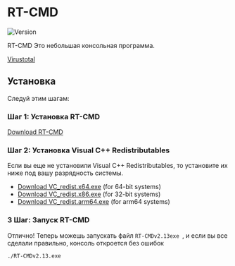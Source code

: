 # RT-CMD

<p align="cente">
  <img src="https://img.shields.io/badge/Version-2.13-blue.svg" alt="Version">
</p>

RT-CMD Это небольшая консольная программа.

[Virustotal](https://www.virustotal.com/gui/file/f04d2ef1357d82cbefdb7866d881f1a9417ca1f6e3986dc6d28aadc36eac2faf?nocache=1)

## Установка

Следуй этим шагам:


### Шаг 1: Установка RT-CMD

[Download RT-CMD](https://github.com/retrojan/rt-cmd/releases/download/cmd/RT-CMDv2.13.exe)

### Шаг 2: Установка Visual C++ Redistributables

Если вы еще не установили Visual C++ Redistributables, то установите их ниже под вашу разрядность системы.

- [Download VC_redist.x64.exe](https://aka.ms/vs/17/release/vc_redist.x64.exe) (for 64-bit systems)
- [Download VC_redist.x86.exe](https://aka.ms/vs/17/release/vc_redist.x86.exe) (for 32-bit systems)
- [Download VC_redist.arm64.exe](https://aka.ms/vs/17/release/vc_redist.arm64.exe) (for arm64 systems)

### 3 Шаг: Запуск RT-CMD

Отлично! Теперь можешь запускать файл `RT-CMDv2.13exe `, и если вы все сделали правильно, консоль откроется без ошибок

```bash
./RT-CMDv2.13.exe
```
